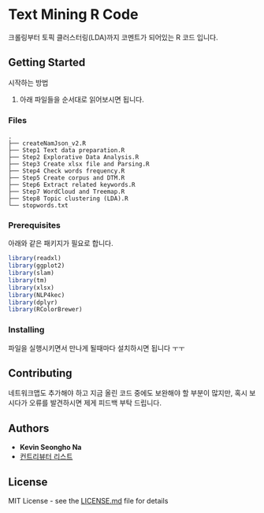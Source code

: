 # Text Mining R Code

크롤링부터 토픽 클러스터링(LDA)까지 코멘트가 되어있는 R 코드 입니다.

## Getting Started

시작하는 방법

1. 아래 파일들을 순서대로 읽어보시면 됩니다.

### Files

```text
.
├── createNamJson_v2.R
├── Step1 Text data preparation.R
├── Step2 Explorative Data Analysis.R
├── Step3 Create xlsx file and Parsing.R
├── Step4 Check words frequency.R
├── Step5 Create corpus and DTM.R
├── Step6 Extract related keywords.R
├── Step7 WordCloud and Treemap.R
├── Step8 Topic clustering (LDA).R
└── stopwords.txt
```
### Prerequisites

아래와 같은 패키지가 필요로 합니다.

```R
library(readxl)
library(ggplot2)
library(slam)
library(tm)
library(xlsx)
library(NLP4kec)
library(dplyr)
library(RColorBrewer)
```

### Installing

파일을 실행시키면서 만나게 될때마다 설치하시면 됩니다 ㅜㅜ

## Contributing

네트워크맵도 추가해야 하고 지금 올린 코드 중에도 보완해야 할 부분이 많지만, 혹시 보시다가 오류를 발견하시면 제게 피드백 부탁 드립니다.

## Authors

- **Kevin Seongho Na**
- [컨트리뷰터 리스트](https://github.com/DrKevin22/TextMining/graphs/contributors)

## License

 MIT License - see the [LICENSE.md](LICENSE.md) file for details
